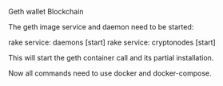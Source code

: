 Geth wallet Blockchain

The geth image service and daemon need to be started:

rake service: daemons [start]
rake service: cryptonodes [start]

This will start the geth container call and its partial installation.

Now all commands need to use docker and docker-compose.


